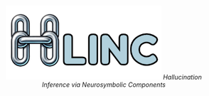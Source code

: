 <p align="center">
  <img src="data/logo.png" width="350" title="hover text">
  <i>Hallucination Inference via Neurosymbolic Components</i>
</p>
